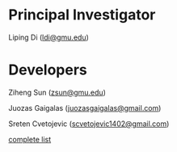 
# Principal Investigator

Liping Di (ldi@gmu.edu)

# Developers

Ziheng Sun (zsun@gmu.edu)

Juozas Gaigalas (juozasgaigalas@gmail.com)

Sreten Cvetojevic (scvetojevic1402@gmail.com)

[complete list](https://github.com/CSISS/cc/graphs/contributors)
